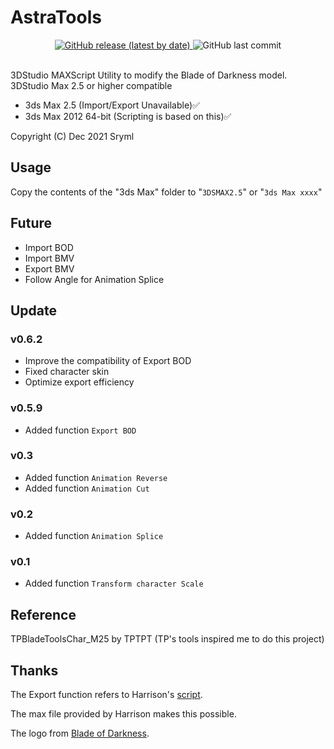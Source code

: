 # AstraTools

<div align="center">
<a href="https://github.com/Sryml/AstraTools4Max/releases" target="_blank">
  <img alt="GitHub release (latest by date)" src="https://img.shields.io/github/v/release/sryml/AstraTools4Max?style=social">
</a>

  <img alt="GitHub last commit" src="https://img.shields.io/github/last-commit/sryml/AstraTools4Max?style=social">

</div>

<br>

3DStudio MAXScript Utility to modify the Blade of Darkness model.
3DStudio Max 2.5 or higher compatible

- 3ds Max 2.5 (Import/Export Unavailable)✅
- 3ds Max 2012 64-bit (Scripting is based on this)✅

Copyright (C) Dec 2021 Sryml

## Usage

Copy the contents of the "3ds Max" folder to "`3DSMAX2.5`" or "`3ds Max xxxx`"

## Future

- Import BOD
- Import BMV
- Export BMV
- Follow Angle for Animation Splice

## Update

### v0.6.2

- Improve the compatibility of Export BOD
- Fixed character skin
- Optimize export efficiency

### v0.5.9

- Added function `Export BOD`

### v0.3

- Added function `Animation Reverse`
- Added function `Animation Cut`

### v0.2

- Added function `Animation Splice`

### v0.1

- Added function `Transform character Scale`

## Reference

TPBladeToolsChar_M25 by TPTPT (TP's tools inspired me to do this project)

## Thanks

The Export function refers to Harrison's [script](https://disk.yandex.ru/d/8koexOk_iu4HG).

The max file provided by Harrison makes this possible.

The logo from [Blade of Darkness](https://store.steampowered.com/app/1710170).
